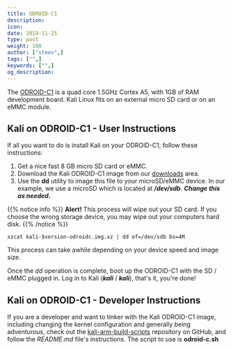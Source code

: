 ```yaml
---
title: ODROID-C1
description:
icon:
date: 2019-11-25
type: post
weight: 100
author: ["steev",]
tags: ["",]
keywords: ["",]
og_description:
---
```


The [ODROID-C1](http://www.hardkernel.com/main/products/prdt_info.php?g_code=G141578608433) is a quad core 1.5GHz Cortex A5, with 1GB of RAM development board. Kali Linux fits on an external micro SD card or on an eMMC module.

## Kali on ODROID-C1 - User Instructions

If all you want to do is install Kali on your ODROID-C1, follow these instructions:

1. Get a nice fast 8 GB micro SD card or eMMC.
2. Download the Kali ODROID-C1 image from our [downloads](https://www.offensive-security.com/kali-linux-arm-images/) area.
3. Use the **dd** utility to image this file to your microSD/eMMC device. In our example, we use a microSD which is located at **_/dev/sdb_**. **_Change this as needed._**

{{% notice info %}}
**Alert!** This process will wipe out your SD card. If you choose the wrong storage device, you may wipe out your computers hard disk.
{{% /notice %}}

```
xzcat kali-$version-odroidc.img.xz | dd of=/dev/sdb bs=4M
```

This process can take awhile depending on your device speed and image size.

Once the _dd_ operation is complete, boot up the ODROID-C1 with the SD / eMMC plugged in. Log in to Kali (**_kali_** / **_kali_**), that's it, you're done!

## Kali on ODROID-C1 - Developer Instructions

If you are a developer and want to tinker with the Kali ODROID-C1 image, including changing the kernel configuration and generally being adventurous, check out the [kali-arm-build-scripts](https://gitlab.com/kalilinux/build-scripts/kali-arm) repository on GitHub, and follow the _README.md_ file's instructions.  The script to use is **odroid-c.sh**
